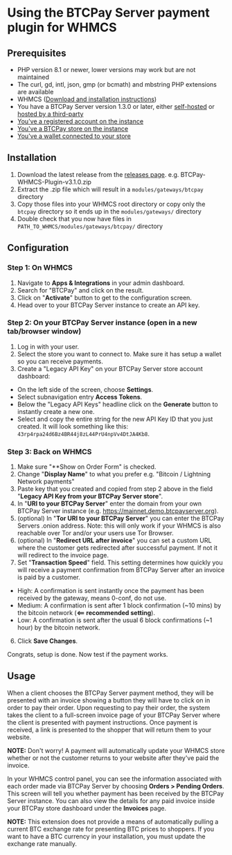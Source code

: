 # Using the BTCPay Server payment plugin for WHMCS

## Prerequisites

- PHP version 8.1 or newer, lower versions may work but are not maintained
- The curl, gd, intl, json, gmp (or bcmath) and mbstring PHP extensions are available
- WHMCS ([Download and installation instructions](https://download.whmcs.com/))
- You have a BTCPay Server version 1.3.0 or later, either [self-hosted](https://docs.btcpayserver.org/Deployment/) or [hosted by a third-party](https://docs.btcpayserver.org/Deployment/ThirdPartyHosting/)
- [You've a registered account on the instance](https://docs.btcpayserver.org/RegisterAccount/)
- [You've a BTCPay store on the instance](https://docs.btcpayserver.org/CreateStore/)
- [You've a wallet connected to your store](https://docs.btcpayserver.org/WalletSetup/)


## Installation

1. Download the latest release from the [releases page](https://github.com/btcpayserver/whmcs-plugin/releases). e.g. BTCPay-WHMCS-Plugin-v3.1.0.zip
2. Extract the .zip file which will result in a `modules/gateways/btcpay` directory
3. Copy those files into your WHMCS root directory or copy only the `btcpay` directory so it ends up in the `modules/gateways/` directory
4. Double check that you now have files in `PATH_TO_WHMCS/modules/gateways/btcpay/` directory

## Configuration

### Step 1: On WHMCS
1. Navigate to **Apps & Integrations** in your admin dashboard.
2. Search for "BTCPay" and click on the result.
3. Click on "**Activate**" button to get to the configuration screen.
4. Head over to your BTCPay Server instance to create an API key.

### Step 2: On your BTCPay Server instance (open in a new tab/browser window)
1. Log in with your user.
2. Select the store you want to connect to. Make sure it has setup a wallet so you can receive payments.
3. Create a "Legacy API Key" on your BTCPay Server store account dashboard:
  * On the left side of the screen, choose **Settings**.
  * Select subnavigation entry **Access Tokens**.
  * Below the "Legacy API Keys" headline click on the **Generate** button to instantly create a new one.
  * Select and copy the entire string for the new API Key ID that you just created. It will look something like this: `43rp4rpa24d6Bz4BR44j8zL44PrU4npVv4DtJA4Kb8`.

### Step 3: Back on WHMCS
1. Make sure "**Show on Order Form" is checked.
2. Change "**Display Name**" to what you prefer e.g. "Bitcoin / Lightning Network payments"
3. Paste key that you created and copied from step 2 above in the field "**Legacy API Key from your BTCPay Server store**".
4. In "**URI to your BTCPay Server**" enter the domain from your own BTCPay Server instance (e.g. https://mainnet.demo.btcpayserver.org). 
5. (optional) In "**Tor URI to your BTCPay Server**" you can enter the BTCPay Servers .onion address. Note: this will only work if your WHMCS is also reachable over Tor and/or your users use Tor Browser.
6. (optional) In "**Redirect URL after invoice**" you can set a custom URL where the customer gets redirected after successful payment. If not it will redirect to the invoice page.
7. Set "**Transaction Speed**" field. This setting determines how quickly you will receive a payment confirmation from BTCPay Server after an invoice is paid by a customer.
  * High: A confirmation is sent instantly once the payment has been received by the gateway, means 0-conf, do not use.
  * Medium: A confirmation is sent after 1 block confirmation (~10 mins) by the bitcoin network (**<== recommended setting**).
  * Low: A confirmation is sent after the usual 6 block confirmations (~1 hour) by the bitcoin network.
6. Click **Save Changes**.

Congrats, setup is done. Now test if the payment works.

## Usage

When a client chooses the BTCPay Server payment method, they will be presented with an invoice showing a button they will have to click on in order to pay their order.  Upon requesting to pay their order, the system takes the client to a full-screen invoice page of your BTCPay Server where the client is presented with payment instructions.  Once payment is received, a link is presented to the shopper that will return them to your website.

**NOTE:** Don't worry!  A payment will automatically update your WHMCS store whether or not the customer returns to your website after they've paid the invoice.

In your WHMCS control panel, you can see the information associated with each order made via BTCPay Server by choosing **Orders > Pending Orders**.  This screen will tell you whether payment has been received by the BTCPay Server instance. You can also view the details for any paid invoice inside your BTCPay store dashboard under the **Invoices** page.

**NOTE:** This extension does not provide a means of automatically pulling a current BTC exchange rate for presenting BTC prices to shoppers.  If you want to have a BTC currency in your installation, you must update the exchange rate manually.

